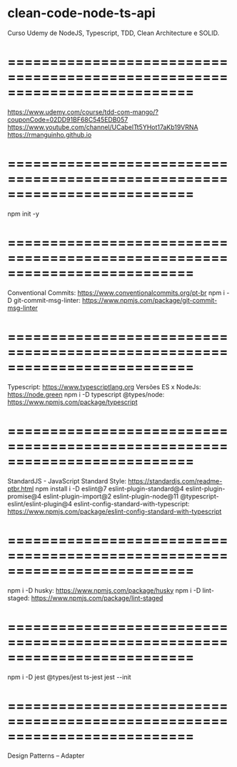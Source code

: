 # clean-code-node-ts-api
Curso Udemy de NodeJS, Typescript, TDD, Clean Architecture e SOLID.
# ==========================================================================
https://www.udemy.com/course/tdd-com-mango/?couponCode=02DD91BF68C545EDB057
https://www.youtube.com/channel/UCabelTt5YHot17aKb19VRNA
https://rmanguinho.github.io

# ==========================================================================
npm init -y
# ==========================================================================
Conventional Commits: https://www.conventionalcommits.org/pt-br
npm i -D git-commit-msg-linter: https://www.npmjs.com/package/git-commit-msg-linter
# ==========================================================================
Typescript: https://www.typescriptlang.org
Versões ES x NodeJs: https://node.green
npm i -D typescript @types/node: https://www.npmjs.com/package/typescript
# ==========================================================================
StandardJS - JavaScript Standard Style: https://standardjs.com/readme-ptbr.html
npm install i -D eslint@7 eslint-plugin-standard@4 eslint-plugin-promise@4 eslint-plugin-import@2 eslint-plugin-node@11 @typescript-eslint/eslint-plugin@4 eslint-config-standard-with-typescript: https://www.npmjs.com/package/eslint-config-standard-with-typescript
# ==========================================================================
npm i -D husky: https://www.npmjs.com/package/husky
npm i -D lint-staged: https://www.npmjs.com/package/lint-staged
# ==========================================================================
npm i -D jest @types/jest ts-jest
jest --init
# ==========================================================================

Design Patterns – Adapter